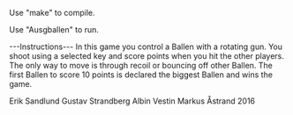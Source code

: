 Use "make" to compile.

Use "Ausgballen" to run.

---Instructions---
In this game you control a Ballen with a rotating gun. You shoot using a
selected key and score points when you hit the other players. The only way
to move is through recoil or bouncing off other Ballen. The first Ballen to
score 10 points is declared the biggest Ballen and wins the game.

Erik Sandlund
Gustav Strandberg
Albin Vestin
Markus Åstrand
2016
